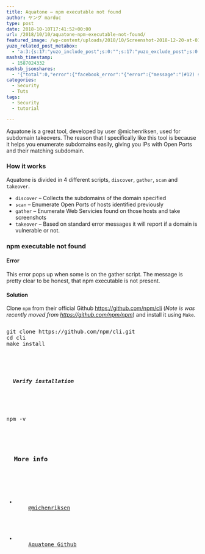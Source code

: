 ```yaml
---
title: Aquatone – npm executable not found
author: ヤング marduc
type: post
date: 2018-10-10T17:41:52+00:00
url: /2018/10/10/aquatone-npm-executable-not-found/
featured_image: /wp-content/uploads/2018/10/Screenshot-2018-12-20-at-01.01.56.png
yuzo_related_post_metabox:
  - 'a:3:{s:17:"yuzo_include_post";s:0:"";s:17:"yuzo_exclude_post";s:0:"";s:21:"yuzo_disabled_related";N;}'
mashsb_timestamp:
  - 1587024332
mashsb_jsonshares:
  - '{"total":0,"error":{"facebook_error":"{"error":{"message":"(#12) share field is deprecated for versions v2.9 and higher","type":"OAuthException","code":12,"fbtrace_id":"A3gnJUG9N_8YRKopxSUgCLe"}}"},"facebook_total":0}'
categories:
  - Security
  - Tuts
tags:
  - Security
  - tutorial

---
```

Aquatone is a great tool, developed by user @michenriksen, used for subdomain takeovers. The reason that I specifically like this tool is because it helps you enumerate subdomains easily, giving you IPs with Open Ports and their matching subdomain.

<!--more-->

### How it works

Aquatone is divided in 4 different scripts, `discover`, `gather`, `scan` and `takeover`.

  * `discover` &#8211; Collects the subdomains of the domain specified
  * `scan` &#8211; Enumerate Open Ports of hosts identified previously
  * `gather` &#8211; Enumerate Web Servicies found on those hosts and take screenshots
  * `takeover` &#8211; Based on standard error messages it will report if a domain is vulnerable or not.

### npm executable not found

#### Error

This error pops up when some is on the gather script. The message is pretty clear to be honest, that npm executable is not present.

#### Solution

Clone `npm` from their official Github https://github.com/npm/cli (_Note is was recently moved from https://github.com/npm/npm_) and install it using `Make`.

<pre><pre class="brush: plain; title: ; notranslate" title="">
git clone https://github.com/npm/cli.git
cd cli
make install
</pre>


<h5>
  Verify installation
</h5>


<pre><pre class="brush: plain; title: ; notranslate" title="">
npm -v
</pre>


<h3>
  More info
</h3>


<ul>
  <li>
    <a href="https://michenriksen.com/">@michenriksen</a>
  </li>
  
  
  <li>
    <a href="https://github.com/michenriksen/aquatone">Aquatone Github</a>
  </li>
  
</ul>